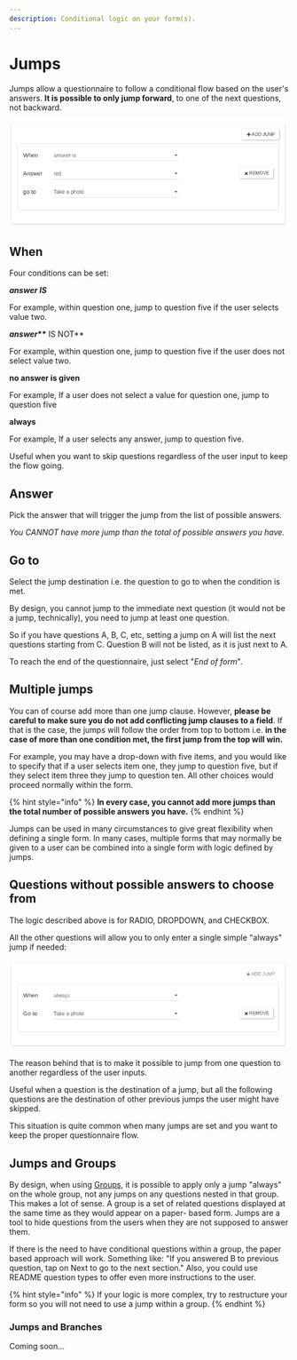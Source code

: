 ```yaml
---
description: Conditional logic on your form(s).
---
```


# Jumps

Jumps allow a questionnaire to follow a conditional flow based on the user's answers. **It is possible to only jump forward**, to one of the next questions, not backward.

![](../.gitbook/assets/jumps-1.png)

## When

Four conditions can be set:

_**answer IS**_

For example, within question one, jump to question five if the user selects value two.

_**answer**_**\*\*** IS NOT\*\*

For example, within question one, jump to question five if the user does not select value two.

**no answer is given**

For example, If a user does not select a value for question one, jump to question five

**always**

For example, If a user selects any answer, jump to question five.

Useful when you want to skip questions regardless of the user input to keep the flow going.

## Answer

Pick the answer that will trigger the jump from the list of possible answers.

_You CANNOT have more jump than the total of possible answers you have._

## Go to

Select the jump destination i.e. the question to go to when the condition is met.&#x20;

By design, you cannot jump to the immediate next question (it would not be a jump, technically), you need to jump at least one question.&#x20;

So if you have questions A, B, C, etc, setting a jump on A will list the next questions starting from C. Question B will not be listed, as it is just next to A.

To reach the end of the questionnaire, just select "_End of form_".

## **Multiple jumps**

You can of course add more than one jump clause. However, **please be careful to make sure you do not add conflicting jump clauses to a field**. If that is the case, the jumps will follow the order from top to bottom i.e. **in the case of more than one condition met, the first jump from the top will win.**

For example, you may have a drop-down with five items, and you would like to specify that if a user selects item one, they jump to question five, but if they select item three they jump to question ten. All other choices would proceed normally within the form.

{% hint style="info" %}
**In every case, you cannot add more jumps than the total number of possible answers you have.**
{% endhint %}

Jumps can be used in many circumstances to give great flexibility when defining a single form. In many cases, multiple forms that may normally be given to a user can be combined into a single form with logic defined by jumps.

## Questions without possible answers to choose from

The logic described above is for RADIO, DROPDOWN, and CHECKBOX.

All the other questions will allow you to only enter a single simple "always" jump if needed:

![](../.gitbook/assets/jumps-2.png)

The reason behind that is to make it possible to jump from one question to another regardless of the user inputs.

Useful when a question is the destination of a jump, but all the following questions are the destination of other previous jumps the user might have skipped.

This situation is quite common when many jumps are set and you want to keep the proper questionnaire flow.

## Jumps and Groups

By design, when using [Groups](groups.md), it is possible to apply only a jump "always" on the whole group, not any jumps on any questions nested in that group. This makes a lot of sense. A group is a set of related questions displayed at the same time as they would appear on a paper- based form. Jumps are a tool to hide questions from the users when they are not supposed to answer them.

If there is the need to have conditional questions within a group, the paper based approach will work. Something like: "If you answered B to previous question, tap on Next to go to the next section." Also, you could use README question types to offer even more instructions to the user.

{% hint style="info" %}
If your logic is more complex, try to restructure your form so you will not need to use a jump within a group.
{% endhint %}



### Jumps and Branches

Coming soon...
